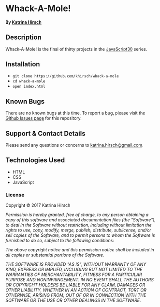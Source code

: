 # Whack-A-Mole!

#### By [Katrina Hirsch](https://github.com/khirsch)

## Description

Whack-A-Mole! is the final of thirty projects in the [JavaScript30](https://javascript30.com/) series.

## Installation

* `git clone https://github.com/khirsch/whack-a-mole`
* `cd whack-a-mole`
* `open index.html`

## Known Bugs

There are no known bugs at this time. To report a bug, please visit the [Github Issues page](https://github.com/khirsch/whack-a-mole/issues) for this repository.

## Support & Contact Details

Please send any questions or concerns to katrina.hirsch@gmail.com.

## Technologies Used

* HTML
* CSS
* JavaScript

### License

Copyright &copy; 2017 Katrina Hirsch

_Permission is hereby granted, free of charge, to any person obtaining a copy of this software and associated documentation files (the "Software"), to deal in the Software without restriction, including without limitation the rights to use, copy, modify, merge, publish, distribute, sublicense, and/or sell copies of the Software, and to permit persons to whom the Software is furnished to do so, subject to the following conditions:_

_The above copyright notice and this permission notice shall be included in all copies or substantial portions of the Software._

_THE SOFTWARE IS PROVIDED "AS IS", WITHOUT WARRANTY OF ANY KIND, EXPRESS OR IMPLIED, INCLUDING BUT NOT LIMITED TO THE WARRANTIES OF MERCHANTABILITY, FITNESS FOR A PARTICULAR PURPOSE AND NONINFRINGEMENT. IN NO EVENT SHALL THE AUTHORS OR COPYRIGHT HOLDERS BE LIABLE FOR ANY CLAIM, DAMAGES OR OTHER LIABILITY, WHETHER IN AN ACTION OF CONTRACT, TORT OR OTHERWISE, ARISING FROM, OUT OF OR IN CONNECTION WITH THE SOFTWARE OR THE USE OR OTHER DEALINGS IN THE SOFTWARE._

